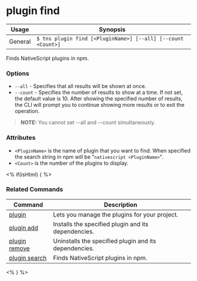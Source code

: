 plugin find
==========

Usage | Synopsis
---|---
General | `$ tns plugin find [<PluginName>] [--all] [--count <Count>]`

Finds NativeScript plugins in npm.

### Options
* `--all` - Specifies that all results will be shown at once.
* `--count` - Specifies the number of results to show at a time. If not set, the default value is 10. After showing the specified number of results, the CLI will prompt you to continue showing more results or to exit the operation.

> **NOTE:** You cannot set --all and --count simultaneously.

### Attributes
* `<PluginName>` is the name of plugin that you want to find. When specified the search string in npm will be "`nativescript <PluginName>`".
* `<Count>` is the number of the plugins to display.

<% if(isHtml) { %>
### Related Commands

Command | Description
----------|----------
[plugin](plugin.html) | Lets you manage the plugins for your project.
[plugin add](plugin-add.html) | Installs the specified plugin and its dependencies.
[plugin remove](plugin-remove.html) | Uninstalls the specified plugin and its dependencies.
[plugin search](plugin-search.html) | Finds NativeScript plugins in npm.
<% } %>

